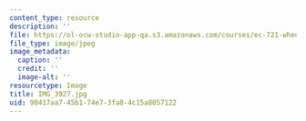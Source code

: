 ```yaml
---
content_type: resource
description: ''
file: https://ol-ocw-studio-app-qa.s3.amazonaws.com/courses/ec-721-wheelchair-design-in-developing-countries-spring-2009/98417aa745b174e73fa84c15a8057122_IMG_3927.jpg
file_type: image/jpeg
image_metadata:
  caption: ''
  credit: ''
  image-alt: ''
resourcetype: Image
title: IMG_3927.jpg
uid: 98417aa7-45b1-74e7-3fa8-4c15a8057122
---
```

